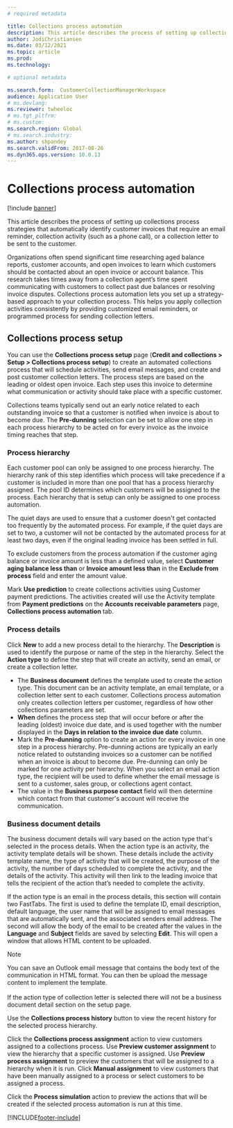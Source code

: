 ```yaml
---
# required metadata

title: Collections process automation
description: This article describes the process of setting up collections process strategies that automatically identify customer invoices that require an email reminder, collection activity, or a collection letter to be sent to the customer. 
author: JodiChristiansen
ms.date: 03/12/2021
ms.topic: article
ms.prod: 
ms.technology: 

# optional metadata

ms.search.form:  CustomerCollectionManagerWorkspace
audience: Application User
# ms.devlang: 
ms.reviewer: twheeloc
# ms.tgt_pltfrm: 
# ms.custom: 
ms.search.region: Global
# ms.search.industry: 
ms.author: shpandey
ms.search.validFrom: 2017-08-26 
ms.dyn365.ops.version: 10.0.13 
---
```


# Collections process automation

[!include [banner](../includes/banner.md)]

This article describes the process of setting up collections process strategies that automatically identify customer invoices that require an email reminder, collection activity (such as a phone call), or a collection letter to be sent to the customer. 

Organizations often spend significant time researching aged balance reports, customer accounts, and open invoices to learn which customers should be contacted about an open invoice or account balance. This research takes times away from a collection agent’s time spent communicating with customers to collect past due balances or resolving invoice disputes. Collections process automation lets you set up a strategy-based approach to your collection process. This helps you apply collection activities consistently by providing customized email reminders, or programmed process for sending collection letters. 

## Collections process setup
You can use the **Collections process setup** page (**Credit and collections > Setup > Collections process setup**) to create an automated collections process that will schedule activities, send email messages, and create and post customer collection letters. The process steps are based on the leading or oldest open invoice. Each step uses this invoice to determine what communication or activity should take place with a specific customer.  

Collections teams typically send out an early notice related to each outstanding invoice so that a customer is notified when invoice is about to become due. The **Pre-dunning** selection can be set to allow one step in each process hierarchy to be acted on for every invoice as the invoice timing reaches that step.

### Process hierarchy
Each customer pool can only be assigned to one process hierarchy. The hierarchy rank of this step identifies which process will take precedence if a customer is included in more than one pool that has a process hierarchy assigned. The pool ID determines which customers will be assigned to the process. Each hierarchy that is setup can only be assigned to one process automation.

The quiet days are used to ensure that a customer doesn't get contacted too frequently by the automated process. For example, if the quiet days are set to two, a customer will not be contacted by the automated process for at least two days, even if the original leading invoice has been settled in full. 

To exclude customers from the process automation if the customer aging balance or invoice amount is less than a defined value, select **Customer aging balance less than** or **Invoice amount less than** in the **Exclude from process** field and enter the amount value.

Mark **Use prediction** to create collections activities using Customer payment predictions. The activities created will use the Activity template from **Payment predictions** on the **Accounts receivable parameters** page, **Collections process automation** tab. 

### Process details
Click **New** to add a new process detail to the hierarchy. The **Description** is used to identify the purpose or name of the step in the hierarchy. Select the **Action type** to define the step that will create an activity, send an email, or create a collection letter. 

- The **Business document** defines the template used to create the action type. This document can be an activity template, an email template, or a collection letter sent to each customer. Collections process automation only creates collection letters per customer, regardless of how other collections parameters are set.
- **When** defines the process step that will occur before or after the leading (oldest) invoice due date, and is used together with the number displayed in the **Days in relation to the invoice due date** column. 
- Mark the **Pre-dunning** option to create an action for every invoice in one step in a process hierarchy. Pre-dunning actions are typically an early notice related to outstanding invoices so a customer can be notified when an invoice is about to become due. Pre-dunning can only be marked for one activity per hierarchy. When you select an email action type, the recipient will be used to define whether the email message is sent to a customer, sales group, or collections agent contact. 
- The value in the **Business purpose contact** field will then determine which contact from that customer's account will receive the communication.

### Business document details
The business document details will vary based on the action type that's selected in the process details. When the action type is an activity, the activity template details will be shown. These details include the activity template name, the type of activity that will be created, the purpose of the activity, the number of days scheduled to complete the activity, and the details of the activity. This activity will then link to the leading invoice that tells the recipient of the action that’s needed to complete the activity.

If the action type is an email in the process details, this section will contain two FastTabs. The first is used to define the template ID, email description, default language, the user name that will be assigned to email messages that are automatically sent, and the associated senders email address. The second will allow the body of the email to be created after the values in the **Language** and **Subject** fields are saved by selecting **Edit**. This will open a window that allows HTML content to be uploaded. 

> [!Note]
> You can save an Outlook email message that contains the body text of the communication in HTML format. You can then be upload the message content to implement the template. <br> <br> If the action type of collection letter is selected there will not be a business document detail section on the setup page.

Use the **Collections process history** button to view the recent history for the selected process hierarchy. 

Click the **Collections process assignment** action to view customers assigned to a collections process. Use **Preview customer assignment** to view the hierarchy that a specific customer is assigned. Use **Preview process assignment** to preview the customers that will be assigned to a hierarchy when it is run. Click **Manual assignment** to view customers that have been manually assigned to a process or select customers to be assigned a process.

Click the **Process simulation** action to preview the actions that will be created if the selected process automation is run at this time. 

[!INCLUDE[footer-include](../../includes/footer-banner.md)]
